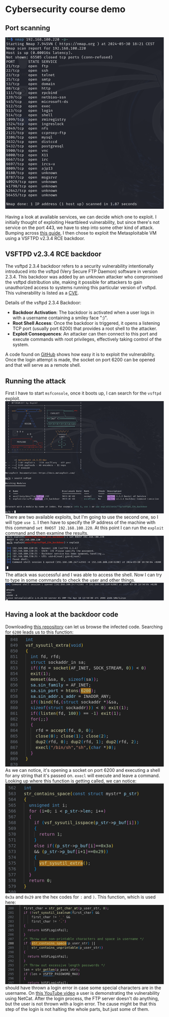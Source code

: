 # Cybersecurity course demo

## Port scanning

![](./screenshots/20_port_scan.png)

Having a look at available services, we can decide which one to exploit. I initially thought of exploiting Heartbleed vulnerability, but since there's not service on the port 443, we have to step into some other kind of attack.
Bumping across [this guide](https://blog.securelayer7.net/attacking-metasploitable-2-using-metasploit/), I then chose to exploit the Metasploitable VM using a VSFTPD v2.3.4 RCE backdoor.

## VSFTPD v2.3.4 RCE backdoor

The vsftpd 2.3.4 backdoor refers to a security vulnerability intentionally introduced into the vsftpd (Very Secure FTP Daemon) software in version 2.3.4. This backdoor was added by an unknown attacker who compromised the vsftpd distribution site, making it possible for attackers to gain unauthorized access to systems running this particular version of vsftpd.
This vulnerability is listed as a [CVE](https://nvd.nist.gov/vuln/detail/CVE-2011-2523).

Details of the vsftpd 2.3.4 Backdoor:

- **Backdoor Activation**: The backdoor is activated when a user logs in with a username containing a smiley face ":)".
- **Root Shell Access**: Once the backdoor is triggered, it opens a listening TCP port (usually port 6200) that provides a root shell to the attacker.
- **Exploit Consequences**: An attacker can then connect to this port and execute commands with root privileges, effectively taking control of the system.

A code found on [GitHub](https://github.com/ahervias77/vsftpd-2.3.4-exploit/blob/master/vsftpd_234_exploit.py) shows how easy it is to exploit the vulnerability. Once the login attempt is made, the socket on port 6200 can be opened and that will serve as a remote shell.

## Running the attack

First I have to start `msfconsole`, once it boots up, I can search for the `vsftpd` exploit.
![](./screenshots/30_metasploit_search.png)
There are two available exploits, but I'm going to use the second one, so I will type `use 1`.
I then have to specify the IP address of the machine with this command `set RHOST 192.168.100.220`.
At this point I can run the `exploit` command and then examine the results.
![](./screenshots/40_shell.png)
The attack was successful and I was able to access the shell. Now I can try to type in some commands to check the user and other things.
![](./screenshots/50_shell_output.png)

## Having a look at the backdoor code

Downloading [this repository](https://github.com/nikdubois/vsftpd-2.3.4-infected) can let us browse the infected code.
Searching for `6200` leads us to this function:
![](./screenshots/60_port6200.png)
As we can notice, it's opening a socket on port 6200 and executing a shell for any string that it's passed on. `execl` will execute and leave a command.
Looking up where this function is getting called, we can notice:
![](./screenshots/70_code_triggering.png)
`0x3a` and `0x29` are the hex codes for `:` and `)`.
This function, which is used here:
![](./screenshots/80_login_failed.png)
should have thrown a login error in case some special characters are in the username.
On [this YouTube video](https://www.youtube.com/watch?v=G7nIWUMvn0o) a user is demonstrating the vulnerability using NetCat. After the login process, the FTP server doesn't do anything, but the user is not thrown with a login error. The cause might be that this step of the login is not halting the whole parts, but just some of them.